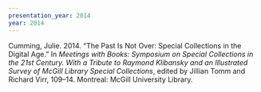 ```yaml
---
presentation_year: 2014
year: 2014
---
```


Cumming, Julie. 2014. “The Past Is Not Over: Special Collections in the Digital Age.” In <i>Meetings with Books: Symposium on Special Collections in the 21st Century. With a Tribute to Raymond Klibansky and an Illustrated Survey of McGill Library Special Collections</i>, edited by Jillian Tomm and Richard Virr, 109–14. Montreal: McGill University Library.